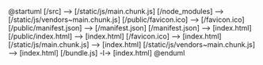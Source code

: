 @startuml
[/src] --> [/static/js/main.chunk.js]
[/node_modules] --> [/static/js/vendors~main.chunk.js]
[/public/favicon.ico] --> [/favicon.ico]
[/public/manifest.json] --> [/manifest.json]
[/manifest.json] --> [index.html]
[/public/index.html] --> [index.html]
[/favicon.ico] --> [index.html]
[/static/js/main.chunk.js] --> [index.html]
[/static/js/vendors~main.chunk.js] --> [index.html]
[/bundle.js] -l-> [index.html]
@enduml
